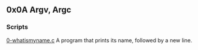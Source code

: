 ## 0x0A Argv, Argc

### Scripts

[0-whatismyname.c](./0-whatismyname.c)
A program that prints its name, followed by a new line.
